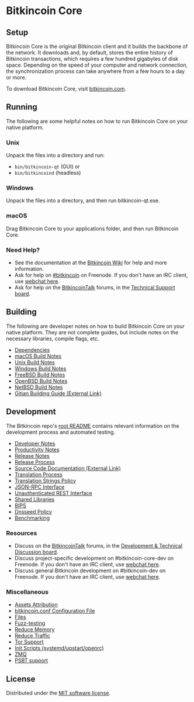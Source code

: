 Bitkincoin Core
=============

Setup
---------------------
Bitkincoin Core is the original Bitkincoin client and it builds the backbone of the network. It downloads and, by default, stores the entire history of Bitkincoin transactions, which requires a few hundred gigabytes of disk space. Depending on the speed of your computer and network connection, the synchronization process can take anywhere from a few hours to a day or more.

To download Bitkincoin Core, visit [bitkincoin.com](https://bitkincoin.com/en/download/).

Running
---------------------
The following are some helpful notes on how to run Bitkincoin Core on your native platform.

### Unix

Unpack the files into a directory and run:

- `bin/bitkincoin-qt` (GUI) or
- `bin/bitkincoind` (headless)

### Windows

Unpack the files into a directory, and then run bitkincoin-qt.exe.

### macOS

Drag Bitkincoin Core to your applications folder, and then run Bitkincoin Core.

### Need Help?

* See the documentation at the [Bitkincoin Wiki](https://en.bitkincoin.it/wiki/Main_Page)
for help and more information.
* Ask for help on [#bitkincoin](https://webchat.freenode.net/#bitkincoin) on Freenode. If you don't have an IRC client, use [webchat here](https://webchat.freenode.net/#bitkincoin).
* Ask for help on the [BitkincoinTalk](https://bitkincointalk.org/) forums, in the [Technical Support board](https://bitkincointalk.org/index.php?board=4.0).

Building
---------------------
The following are developer notes on how to build Bitkincoin Core on your native platform. They are not complete guides, but include notes on the necessary libraries, compile flags, etc.

- [Dependencies](dependencies.md)
- [macOS Build Notes](build-osx.md)
- [Unix Build Notes](build-unix.md)
- [Windows Build Notes](build-windows.md)
- [FreeBSD Build Notes](build-freebsd.md)
- [OpenBSD Build Notes](build-openbsd.md)
- [NetBSD Build Notes](build-netbsd.md)
- [Gitian Building Guide (External Link)](https://github.com/bitkincoin-core/docs/blob/master/gitian-building.md)

Development
---------------------
The Bitkincoin repo's [root README](/README.md) contains relevant information on the development process and automated testing.

- [Developer Notes](developer-notes.md)
- [Productivity Notes](productivity.md)
- [Release Notes](release-notes.md)
- [Release Process](release-process.md)
- [Source Code Documentation (External Link)](https://doxygen.bitkincoin.com/)
- [Translation Process](translation_process.md)
- [Translation Strings Policy](translation_strings_policy.md)
- [JSON-RPC Interface](JSON-RPC-interface.md)
- [Unauthenticated REST Interface](REST-interface.md)
- [Shared Libraries](shared-libraries.md)
- [BIPS](bips.md)
- [Dnsseed Policy](dnsseed-policy.md)
- [Benchmarking](benchmarking.md)

### Resources
* Discuss on the [BitkincoinTalk](https://bitkincointalk.org/) forums, in the [Development & Technical Discussion board](https://bitkincointalk.org/index.php?board=6.0).
* Discuss project-specific development on #bitkincoin-core-dev on Freenode. If you don't have an IRC client, use [webchat here](https://webchat.freenode.net/#bitkincoin-core-dev).
* Discuss general Bitkincoin development on #bitkincoin-dev on Freenode. If you don't have an IRC client, use [webchat here](https://webchat.freenode.net/#bitkincoin-dev).

### Miscellaneous
- [Assets Attribution](assets-attribution.md)
- [bitkincoin.conf Configuration File](bitkincoin-conf.md)
- [Files](files.md)
- [Fuzz-testing](fuzzing.md)
- [Reduce Memory](reduce-memory.md)
- [Reduce Traffic](reduce-traffic.md)
- [Tor Support](tor.md)
- [Init Scripts (systemd/upstart/openrc)](init.md)
- [ZMQ](zmq.md)
- [PSBT support](psbt.md)

License
---------------------
Distributed under the [MIT software license](/COPYING).
